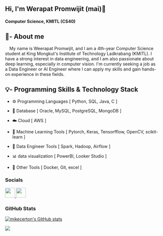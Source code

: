 ## Hi, I'm Werapat Promwijit (mai)👋
#### Computer Science, KMITL (CS40)
## 🚀- About me
&emsp;My name is Weerapat Promwijit, and I am a 4th-year Computer Science student at King Mongkut's Institute of Technology Ladkrabang (KMITL). I have a strong interest in data engineering, and I am also passionate about deep learning, especially in computer vision. I'm currently seeking a job as a Data Engineer or AI Engineer where I can apply my skills and gain hands-on experience in these fields.

## 💡- Programming Skills & Technology Stack

- ⚙️ Programming Languages [ Python, SQL, Java, C ] <br>

- 💾 Database [ Oracle, MySQL, PostgreSQL, MongoDB ] <br>

- ☁️ Cloud [ AWS ] <br>

- 🤖 Machine Learning Tools [ Pytorch, Keras, Tensorfflow, OpenCV, scikit-learn ] <br>

- 🔎 Data Engineer Tools [ Spark, Hadoop, Airflow ] <br>

- 📊 data visualization [ PowerBI, Looker Studio ] <br>

- 🔧 Other Tools [ Docker, Git, excel ] <br>


### Socials

<p align="left"> <a href="https://www.github.com/mikecerton" target="_blank" rel="noreferrer"> <picture> <source media="(prefers-color-scheme: dark)" srcset="https://raw.githubusercontent.com/danielcranney/readme-generator/main/public/icons/socials/github-dark.svg" /> <source media="(prefers-color-scheme: light)" srcset="https://raw.githubusercontent.com/danielcranney/readme-generator/main/public/icons/socials/github.svg" /> <img src="https://raw.githubusercontent.com/danielcranney/readme-generator/main/public/icons/socials/github.svg" width="32" height="32" /> </picture> </a> <a href="https://www.linkedin.com/in/werapat-promwijit/" target="_blank" rel="noreferrer"> <picture> <source media="(prefers-color-scheme: dark)" srcset="https://raw.githubusercontent.com/danielcranney/readme-generator/main/public/icons/socials/linkedin-dark.svg" /> <source media="(prefers-color-scheme: light)" srcset="https://raw.githubusercontent.com/danielcranney/readme-generator/main/public/icons/socials/linkedin.svg" /> <img src="https://raw.githubusercontent.com/danielcranney/readme-generator/main/public/icons/socials/linkedin.svg" width="32" height="32" /> </picture> </a></p>

### GitHub Stats
<a href="http://www.github.com/mikecerton"><img src="https://github-readme-stats.vercel.app/api?username=mikecerton&show_icons=true&hide=&count_private=true&title_color=0891b2&text_color=ffffff&icon_color=0891b2&bg_color=1c1917&hide_border=true&show_icons=true" alt="mikecerton's GitHub stats" /></a>

<a href="http://www.github.com/mikecerton"><img src="https://github-readme-streak-stats.herokuapp.com/?user=mikecerton&stroke=ffffff&background=1c1917&ring=0891b2&fire=0891b2&currStreakNum=ffffff&currStreakLabel=0891b2&sideNums=ffffff&sideLabels=ffffff&dates=ffffff&hide_border=true" /></a>
